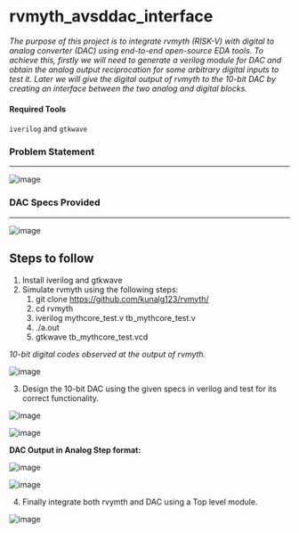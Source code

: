 # rvmyth_avsddac_interface

*The purpose of this project is to integrate rvmyth (RISK-V) with digital to analog converter (DAC) using end-to-end open-source EDA tools. To achieve this, firstly we will need to generate a verilog module for DAC and obtain the analog output reciprocation for some arbitrary digital inputs to test it. Later we will give the digital output of rvmyth to the 10-bit DAC by creating an interface between the two analog and digital blocks.*

#### Required Tools


`iverilog` and   `gtkwave`

### Problem Statement 
--------------------------
![image](https://user-images.githubusercontent.com/79994584/117536647-d9d1ac00-b019-11eb-9966-b78a4b1a6adf.png)


### DAC Specs Provided 
------------------------
![image](https://user-images.githubusercontent.com/79994584/117536828-f7ebdc00-b01a-11eb-9067-b16839c3d939.png)


## Steps to follow

1. Install iverilog and gtkwave
2. Simulate rvmyth using the following steps:
     1. git clone https://github.com/kunalg123/rvmyth/
     2. cd rvmyth
     3. iverilog mythcore_test.v tb_mythcore_test.v
     4. ./a.out
     5. gtkwave tb_mythcore_test.vcd
  
 *10-bit digital codes observed at the output of rvmyth.*
 
 ![image](https://user-images.githubusercontent.com/79994584/117537386-2ae39f00-b01e-11eb-9071-e9a1540a462c.png)

 
3. Design the 10-bit DAC using the given specs in verilog and test for its correct functionality.

![image](https://user-images.githubusercontent.com/79994584/117537805-eefe0900-b020-11eb-98cf-b8c37126ec0f.png)


![image](https://user-images.githubusercontent.com/79994584/117537959-a6931b00-b021-11eb-8b31-f6ec641c4e73.png)


**DAC Output in Analog Step format:**

![image](https://user-images.githubusercontent.com/79994584/117538115-3df86e00-b022-11eb-93e9-2d9b1af04d0a.png)


![image](https://user-images.githubusercontent.com/79994584/117538118-4486e580-b022-11eb-90b8-e85a92195999.png)


4. Finally integrate both rvymth and DAC using a Top level module. 


![image](https://user-images.githubusercontent.com/79994584/117537395-3636ca80-b01e-11eb-8721-a4b39af912d5.png)







